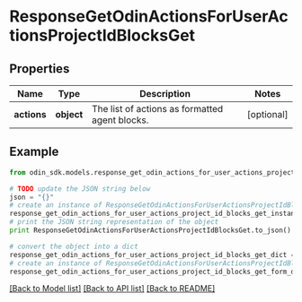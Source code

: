 # ResponseGetOdinActionsForUserActionsProjectIdBlocksGet


## Properties

Name | Type | Description | Notes
------------ | ------------- | ------------- | -------------
**actions** | **object** | The list of actions as formatted agent blocks. | [optional] 

## Example

```python
from odin_sdk.models.response_get_odin_actions_for_user_actions_project_id_blocks_get import ResponseGetOdinActionsForUserActionsProjectIdBlocksGet

# TODO update the JSON string below
json = "{}"
# create an instance of ResponseGetOdinActionsForUserActionsProjectIdBlocksGet from a JSON string
response_get_odin_actions_for_user_actions_project_id_blocks_get_instance = ResponseGetOdinActionsForUserActionsProjectIdBlocksGet.from_json(json)
# print the JSON string representation of the object
print ResponseGetOdinActionsForUserActionsProjectIdBlocksGet.to_json()

# convert the object into a dict
response_get_odin_actions_for_user_actions_project_id_blocks_get_dict = response_get_odin_actions_for_user_actions_project_id_blocks_get_instance.to_dict()
# create an instance of ResponseGetOdinActionsForUserActionsProjectIdBlocksGet from a dict
response_get_odin_actions_for_user_actions_project_id_blocks_get_form_dict = response_get_odin_actions_for_user_actions_project_id_blocks_get.from_dict(response_get_odin_actions_for_user_actions_project_id_blocks_get_dict)
```
[[Back to Model list]](../README.md#documentation-for-models) [[Back to API list]](../README.md#documentation-for-api-endpoints) [[Back to README]](../README.md)


